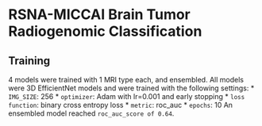 
# RSNA-MICCAI Brain Tumor Radiogenomic Classification

## Training
4 models were trained with 1 MRI type each, and ensembled. All models were 3D EfficientNet models and were trained with the following settings:
    * `IMG_SIZE`: 256
    * `optimizer`: Adam with lr=0.001 and early stopping
    * `loss function`: binary cross entropy loss
    * `metric`: roc_auc
    * `epochs`: 10
An ensembled model reached `roc_auc_score of 0.64`.
